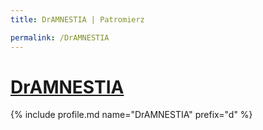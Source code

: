 ```yaml
---
title: DrAMNESTIA | Patromierz

permalink: /DrAMNESTIA
---
```


# [DrAMNESTIA](https://patronite.pl/DrAMNESTIA)

{% include profile.md name="DrAMNESTIA" prefix="d" %}
